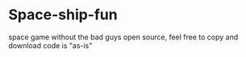 # Space-ship-fun
space game without the bad guys 
open source, feel free to copy and download
code is "as-is" 
